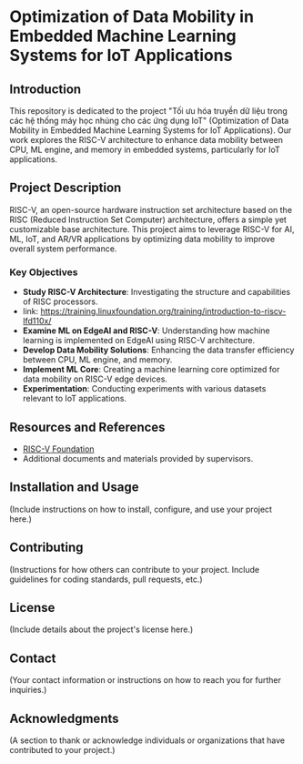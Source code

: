 # Optimization of Data Mobility in Embedded Machine Learning Systems for IoT Applications

## Introduction
This repository is dedicated to the project "Tối ưu hóa truyền dữ liệu trong các hệ thống máy học nhúng cho các ứng dụng IoT" (Optimization of Data Mobility in Embedded Machine Learning Systems for IoT Applications). Our work explores the RISC-V architecture to enhance data mobility between CPU, ML engine, and memory in embedded systems, particularly for IoT applications.

## Project Description
RISC-V, an open-source hardware instruction set architecture based on the RISC (Reduced Instruction Set Computer) architecture, offers a simple yet customizable base architecture. This project aims to leverage RISC-V for AI, ML, IoT, and AR/VR applications by optimizing data mobility to improve overall system performance.

### Key Objectives
- **Study RISC-V Architecture**: Investigating the structure and capabilities of RISC processors.
- link: https://training.linuxfoundation.org/training/introduction-to-riscv-lfd110x/
- **Examine ML on EdgeAI and RISC-V**: Understanding how machine learning is implemented on EdgeAI using RISC-V architecture.
- **Develop Data Mobility Solutions**: Enhancing the data transfer efficiency between CPU, ML engine, and memory.
- **Implement ML Core**: Creating a machine learning core optimized for data mobility on RISC-V edge devices.
- **Experimentation**: Conducting experiments with various datasets relevant to IoT applications.

## Resources and References
- [RISC-V Foundation](https://riscv.org/)
- Additional documents and materials provided by supervisors.

## Installation and Usage
(Include instructions on how to install, configure, and use your project here.)

## Contributing
(Instructions for how others can contribute to your project. Include guidelines for coding standards, pull requests, etc.)

## License
(Include details about the project's license here.)

## Contact
(Your contact information or instructions on how to reach you for further inquiries.)

## Acknowledgments
(A section to thank or acknowledge individuals or organizations that have contributed to your project.)
